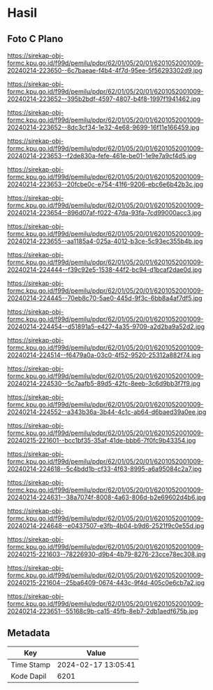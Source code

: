 # Hasil

## Foto C Plano

https://sirekap-obj-formc.kpu.go.id/f99d/pemilu/pdpr/62/01/05/20/01/6201052001009-20240214-223650--6c7baeae-f4b4-4f7d-95ee-5f56293302d9.jpg

https://sirekap-obj-formc.kpu.go.id/f99d/pemilu/pdpr/62/01/05/20/01/6201052001009-20240214-223652--395b2bdf-4597-4807-b4f8-1997f1941462.jpg

https://sirekap-obj-formc.kpu.go.id/f99d/pemilu/pdpr/62/01/05/20/01/6201052001009-20240214-223652--8dc3cf34-1e32-4e68-9699-16f11e166459.jpg

https://sirekap-obj-formc.kpu.go.id/f99d/pemilu/pdpr/62/01/05/20/01/6201052001009-20240214-223653--f2de830a-fefe-461e-be01-1e9e7a9cf4d5.jpg

https://sirekap-obj-formc.kpu.go.id/f99d/pemilu/pdpr/62/01/05/20/01/6201052001009-20240214-223653--20fcbe0c-e754-41f6-9206-ebc6e6b42b3c.jpg

https://sirekap-obj-formc.kpu.go.id/f99d/pemilu/pdpr/62/01/05/20/01/6201052001009-20240214-223654--896d07af-f022-47da-93fa-7cd99000acc3.jpg

https://sirekap-obj-formc.kpu.go.id/f99d/pemilu/pdpr/62/01/05/20/01/6201052001009-20240214-223655--aa1185a4-025a-4012-b3ce-5c93ec355b4b.jpg

https://sirekap-obj-formc.kpu.go.id/f99d/pemilu/pdpr/62/01/05/20/01/6201052001009-20240214-224444--f39c92e5-1538-44f2-bc94-d1bcaf2dae0d.jpg

https://sirekap-obj-formc.kpu.go.id/f99d/pemilu/pdpr/62/01/05/20/01/6201052001009-20240214-224445--70eb8c70-5ae0-445d-9f3c-6bb8a4af7df5.jpg

https://sirekap-obj-formc.kpu.go.id/f99d/pemilu/pdpr/62/01/05/20/01/6201052001009-20240214-224454--d51891a5-e427-4a35-9709-a2d2ba9a52d2.jpg

https://sirekap-obj-formc.kpu.go.id/f99d/pemilu/pdpr/62/01/05/20/01/6201052001009-20240214-224514--f6479a0a-03c0-4f52-9520-25312a882f74.jpg

https://sirekap-obj-formc.kpu.go.id/f99d/pemilu/pdpr/62/01/05/20/01/6201052001009-20240214-224530--5c7aafb5-89d5-42fc-8eeb-3c6d9bb3f7f9.jpg

https://sirekap-obj-formc.kpu.go.id/f99d/pemilu/pdpr/62/01/05/20/01/6201052001009-20240214-224552--a343b36a-3b44-4c1c-ab64-d6baed39a0ee.jpg

https://sirekap-obj-formc.kpu.go.id/f99d/pemilu/pdpr/62/01/05/20/01/6201052001009-20240215-221601--bcc1bf35-35af-41de-bbb6-7f0fc9b43354.jpg

https://sirekap-obj-formc.kpu.go.id/f99d/pemilu/pdpr/62/01/05/20/01/6201052001009-20240214-224618--5c4bdd1b-cf33-4f63-8995-a6a95084c2a7.jpg

https://sirekap-obj-formc.kpu.go.id/f99d/pemilu/pdpr/62/01/05/20/01/6201052001009-20240214-224631--38a7074f-8008-4a63-806d-b2e69602d4b6.jpg

https://sirekap-obj-formc.kpu.go.id/f99d/pemilu/pdpr/62/01/05/20/01/6201052001009-20240214-224648--e0437507-e3fb-4b04-b9d6-2521f9c0e55d.jpg

https://sirekap-obj-formc.kpu.go.id/f99d/pemilu/pdpr/62/01/05/20/01/6201052001009-20240215-221603--78226930-d9b4-4b79-8276-23cce78ec308.jpg

https://sirekap-obj-formc.kpu.go.id/f99d/pemilu/pdpr/62/01/05/20/01/6201052001009-20240215-221604--25ba6409-0674-443c-9f4d-405c0e6cb7a2.jpg

https://sirekap-obj-formc.kpu.go.id/f99d/pemilu/pdpr/62/01/05/20/01/6201052001009-20240214-223651--55168c9b-ca15-45fb-8eb7-2db1aedf675b.jpg


## Metadata

| Key        | Value               |
| ---------- | ------------------- |
| Time Stamp | 2024-02-17 13:05:41 |
| Kode Dapil | 6201                |



